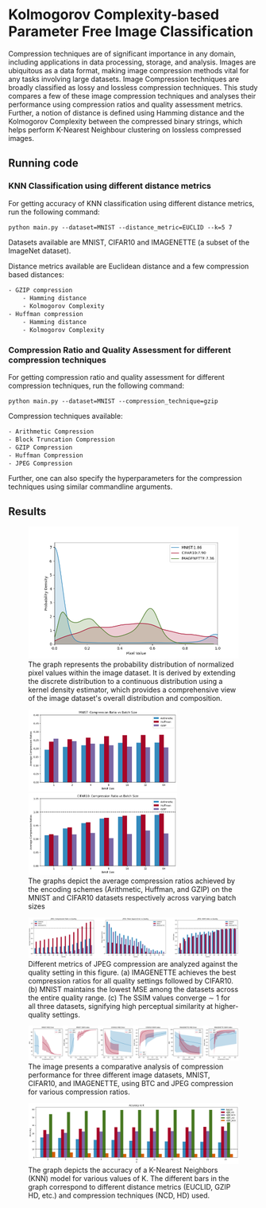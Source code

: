 # Kolmogorov Complexity-based Parameter Free Image Classification

Compression techniques are of significant importance in any domain, including applications in data processing, storage, and analysis. Images are ubiquitous as a data format, making image compression methods vital for any tasks involving large datasets. Image Compression techniques are broadly classified as lossy and lossless compression techniques. This study compares a few of these image compression techniques and analyses their performance using compression ratios and quality assessment metrics. Further, a notion of distance is defined using Hamming distance and the Kolmogorov Complexity between the compressed binary strings, which helps perform K-Nearest Neighbour clustering on lossless compressed images. 

## Running code

### KNN Classification using different distance metrics
For getting accuracy of KNN classification using different distance metrics, run the following command:

```
python main.py --dataset=MNIST --distance_metric=EUCLID --k=5 7 
```

Datasets available are MNIST, CIFAR10 and IMAGENETTE (a subset of the ImageNet dataset).

Distance metrics available are Euclidean distance and a few compression based distances:

    - GZIP compression 
        - Hamming distance
        - Kolmogorov Complexity
    - Huffman compression
        - Hamming distance
        - Kolmogorov Complexity

### Compression Ratio and Quality Assessment for different compression techniques
For getting compression ratio and quality assessment for different compression techniques, run the following command:

```
python main.py --dataset=MNIST --compression_technique=gzip
```

Compression techniques available:

    - Arithmetic Compression
    - Block Truncation Compression
    - GZIP Compression
    - Huffman Compression
    - JPEG Compression

Further, one can also specify the hyperparameters for the compression techniques using similar commandline arguments.

## Results
<figure>
  <img src="results/datasets_entropy.png" alt="Embeddings Visulization" >
  <figcaption>The graph represents the probability distribution of normalized pixel values within the image dataset. It is derived by extending the discrete distribution to a continuous distribution using a kernel density estimator, which provides a comprehensive view of the image dataset's overall distribution and composition.</figcaption>
</figure>

<figure>
  <img src="results/mnist_desc.png" alt="Embeddings Visulization", width=300> <img src="results/cifar_desc.png" alt="Embeddings Visulization", width=300>
  <figcaption>The graphs depict the average compression ratios achieved by the encoding schemes (Arithmetic, Huffman, and GZIP) on the
MNIST and CIFAR10 datasets respectively across varying batch sizes</figcaption>
</figure>


<figure>
  <img src="results/jpeg_desc.png" alt="Embeddings Visulization">
  <figcaption>Different metrics of JPEG compression are analyzed against the quality setting in this figure. (a) IMAGENETTE achieves the best compression ratios for all quality settings followed by CIFAR10. (b) MNIST maintains the lowest MSE among the datasets across the entire quality range. (c) The SSIM values converge ∼ 1 for all three datasets, signifying high perceptual similarity at higher-quality settings.</figcaption>
</figure>

<figure>
  <img src="results/mse_ssim_metrics.png" alt="Embeddings Visulization">
  <figcaption>The image presents a comparative analysis of compression performance for three different image datasets, MNIST, CIFAR10, and IMAGENETTE, using BTC and JPEG compression for various compression ratios.</figcaption>
</figure>

<figure>
  <img src="results/knn_results.png" alt="Embeddings Visulization">
  <figcaption>The graph depicts the accuracy of a K-Nearest Neighbors (KNN) model for various values of K. The different bars in the graph correspond to different distance metrics (EUCLID, GZIP HD, etc.) and compression techniques (NCD, HD) used. </figcaption>
</figure>